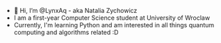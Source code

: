 - 👋 Hi, I’m @LynxAq - aka Natalia Zychowicz
- I am a first-year Computer Science student at University of Wroclaw 
- Currently, I'm learning Python and am interested in all things quantum computing and algorithms related :D

